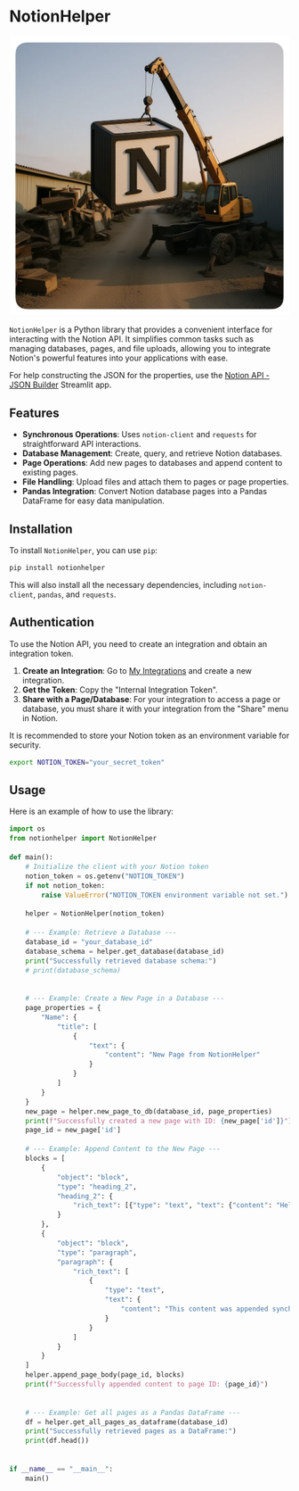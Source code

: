 # NotionHelper

![NotionHelper](https://github.com/janduplessis883/notionhelper/blob/master/images/helper_logo.png?raw=true)

`NotionHelper` is a Python library that provides a convenient interface for interacting with the Notion API. It simplifies common tasks such as managing databases, pages, and file uploads, allowing you to integrate Notion's powerful features into your applications with ease.

For help constructing the JSON for the properties, use the [Notion API - JSON Builder](https://notioinapiassistant.streamlit.app) Streamlit app.

## Features

-   **Synchronous Operations**: Uses `notion-client` and `requests` for straightforward API interactions.
-   **Database Management**: Create, query, and retrieve Notion databases.
-   **Page Operations**: Add new pages to databases and append content to existing pages.
-   **File Handling**: Upload files and attach them to pages or page properties.
-   **Pandas Integration**: Convert Notion database pages into a Pandas DataFrame for easy data manipulation.

## Installation

To install `NotionHelper`, you can use `pip`:

```bash
pip install notionhelper
```

This will also install all the necessary dependencies, including `notion-client`, `pandas`, and `requests`.

## Authentication

To use the Notion API, you need to create an integration and obtain an integration token.

1.  **Create an Integration**: Go to [My Integrations](https://www.notion.so/my-integrations) and create a new integration.
2.  **Get the Token**: Copy the "Internal Integration Token".
3.  **Share with a Page/Database**: For your integration to access a page or database, you must share it with your integration from the "Share" menu in Notion.

It is recommended to store your Notion token as an environment variable for security.

```bash
export NOTION_TOKEN="your_secret_token"
```

## Usage

Here is an example of how to use the library:

```python
import os
from notionhelper import NotionHelper

def main():
    # Initialize the client with your Notion token
    notion_token = os.getenv("NOTION_TOKEN")
    if not notion_token:
        raise ValueError("NOTION_TOKEN environment variable not set.")

    helper = NotionHelper(notion_token)

    # --- Example: Retrieve a Database ---
    database_id = "your_database_id"
    database_schema = helper.get_database(database_id)
    print("Successfully retrieved database schema:")
    # print(database_schema)


    # --- Example: Create a New Page in a Database ---
    page_properties = {
        "Name": {
            "title": [
                {
                    "text": {
                        "content": "New Page from NotionHelper"
                    }
                }
            ]
        }
    }
    new_page = helper.new_page_to_db(database_id, page_properties)
    print(f"Successfully created a new page with ID: {new_page['id']}")
    page_id = new_page['id']

    # --- Example: Append Content to the New Page ---
    blocks = [
        {
            "object": "block",
            "type": "heading_2",
            "heading_2": {
                "rich_text": [{"type": "text", "text": {"content": "Hello from NotionHelper!"}}]
            }
        },
        {
            "object": "block",
            "type": "paragraph",
            "paragraph": {
                "rich_text": [
                    {
                        "type": "text",
                        "text": {
                            "content": "This content was appended synchronously."
                        }
                    }
                ]
            }
        }
    ]
    helper.append_page_body(page_id, blocks)
    print(f"Successfully appended content to page ID: {page_id}")


    # --- Example: Get all pages as a Pandas DataFrame ---
    df = helper.get_all_pages_as_dataframe(database_id)
    print("Successfully retrieved pages as a DataFrame:")
    print(df.head())


if __name__ == "__main__":
    main()
